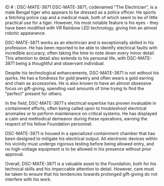 ID # : DSC-MATE-3871
DSC-MATE-3871, codenamed "The Electrician", is a male Bengal tiger who appears to be dressed as a police officer. He sports a fetching police cap and a medical mask, both of which seem to be of little practical use for a tiger. However, his most notable feature is his eyes - they have been modified with VR Rainbow LED technology, giving him an almost robotic appearance.

DSC-MATE-3871 works as an electrician and is exceptionally skilled in his profession. He has been reported to be able to identify electrical faults with incredible accuracy, often taking the time to note down every minor detail. This attention to detail also extends to his personal life, with DSC-MATE-3871 being a thoughtful and observant individual.

Despite his technological enhancements, DSC-MATE-3871 is not without his quirks. He has a fondness for gold jewelry and often wears a gold earring and chain as accessories. He is also known to have an almost obsessive focus on gift-giving, spending vast amounts of time trying to find the "perfect" present for others.

In the field, DSC-MATE-3871's electrical expertise has proven invaluable in containment efforts, often being called upon to troubleshoot electrical anomalies or to perform maintenance on critical systems. He has displayed a calm and methodical demeanor during these operations, earning the respect of his fellow Foundation personnel.

DSC-MATE-3871 is housed in a specialized containment chamber that has been designed to mitigate his electrical output. All electronic devices within his vicinity must undergo rigorous testing before being allowed entry, and no high-voltage equipment is to be allowed in his presence without prior approval.

Overall, DSC-MATE-3871 is a valuable asset to the Foundation, both for his technical skills and his impeccable attention to detail. However, care must be taken to ensure that his tendencies towards prolonged gift-giving do not interfere with his work.